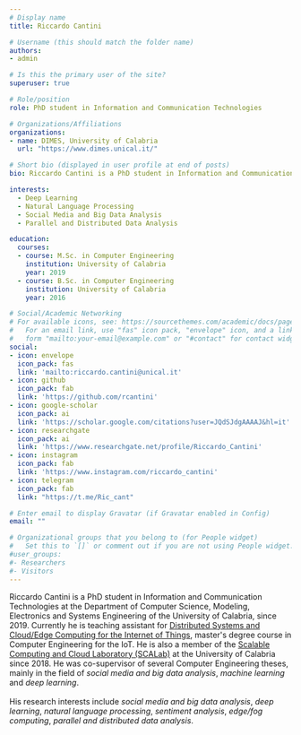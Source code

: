 ```yaml
---
# Display name
title: Riccardo Cantini

# Username (this should match the folder name)
authors:
- admin

# Is this the primary user of the site?
superuser: true

# Role/position
role: PhD student in Information and Communication Technologies

# Organizations/Affiliations
organizations:
- name: DIMES, University of Calabria
  url: "https://www.dimes.unical.it/"

# Short bio (displayed in user profile at end of posts)
bio: Riccardo Cantini is a PhD student in Information and Communication Technologies at the Department of Computer Science, Modeling, Electronics and Systems Engineering (DIMES) of the University of Calabria, since 2019. His current research focuses on *social media and big data analysis*, *deep learning*, *natural language processing*, *sentiment analysis*, *edge/fog computing*, *parallel and distributed data analysis*.

interests:
  - Deep Learning
  - Natural Language Processing
  - Social Media and Big Data Analysis
  - Parallel and Distributed Data Analysis

education:
  courses:
  - course: M.Sc. in Computer Engineering
    institution: University of Calabria
    year: 2019
  - course: B.Sc. in Computer Engineering
    institution: University of Calabria
    year: 2016

# Social/Academic Networking
# For available icons, see: https://sourcethemes.com/academic/docs/page-builder/#icons
#   For an email link, use "fas" icon pack, "envelope" icon, and a link in the
#   form "mailto:your-email@example.com" or "#contact" for contact widget.
social:
- icon: envelope
  icon_pack: fas
  link: 'mailto:riccardo.cantini@unical.it'
- icon: github
  icon_pack: fab
  link: 'https://github.com/rcantini'
- icon: google-scholar
  icon_pack: ai
  link: 'https://scholar.google.com/citations?user=JQdSJdgAAAAJ&hl=it'
- icon: researchgate
  icon_pack: ai
  link: 'https://www.researchgate.net/profile/Riccardo_Cantini'
- icon: instagram
  icon_pack: fab
  link: 'https://www.instagram.com/riccardo_cantini'
- icon: telegram
  icon_pack: fab
  link: "https://t.me/Ric_cant"

# Enter email to display Gravatar (if Gravatar enabled in Config)
email: ""

# Organizational groups that you belong to (for People widget)
#   Set this to `[]` or comment out if you are not using People widget.
#user_groups:
#- Researchers
#- Visitors
---
```

Riccardo Cantini is a PhD student in Information and Communication Technologies at the Department of Computer Science, Modeling, Electronics and Systems Engineering of the University of Calabria, since 2019. Currently he is teaching assistant for [Distributed Systems and Cloud/Edge Computing for the Internet of Things](../../courses/ds4iot/), master's degree course in Computer Engineering for the IoT. He is also a member of the <a href="http://scalab.dimes.unical.it/">Scalable Computing and Cloud Laboratory (SCALab)</a> at the University of Calabria since 2018. He was co-supervisor of several Computer Engineering theses, mainly in the field of *social media and big data analysis*, *machine learning* and *deep learning*. 
<br><br>His research interests include *social media and big data analysis*, *deep learning*, *natural language processing*, *sentiment analysis*, *edge/fog computing*, *parallel and distributed data analysis*.
